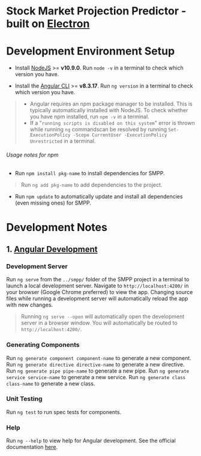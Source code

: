 # Stock Market Projection Predictor - built on [Electron](https://electronjs.org/)

# Development Environment Setup
* Install [NodeJS](https://nodejs.org/en/) >= **v10.9.0**. Run `node -v` in a terminal to check which version you have.

* Install the [Angular CLI](https://angular.io/guide/setup-local) >= **v8.3.17**. Run `ng version` in a terminal to check which version you have.
>* Angular requires an npm package manager to be installed. This is typically automatically installed with NodeJS. To check whether you have npm installed, run `npm -v` in a terminal.
>* If a "`running scripts is disabled on this system`" error is thrown while running `ng` commandscan be resolved by running `Set-ExecutionPolicy -Scope CurrentUser -ExecutionPolicy Unrestricted` in a terminal.

###### Usage notes for npm
* Run `npm install pkg-name` to install dependencies for SMPP.
>Run `ng add pkg-name` to add dependencies to the project.
* Run `npm update` to automatically update and install all dependencies (even missing ones) for SMPP.

# Development Notes
## 1. [Angular Development](https://angular.io)
### Development Server
Run `ng serve` from the `../smpp/` folder of the SMPP project in a terminal to launch a local development server. Navigate to `http://localhost:4200/` in your browser (Google Chrome preferred) to view the app. Changing source files while running a development server will automatically reload the app with new changes.
> Running `ng serve --open` will automatically open the development server in a browser window. You will automatically be routed to `http://localhost:4200/`.

### Generating Components
Run `ng generate component component-name` to generate a new component.
Run `ng generate directive directive-name` to generate a new directive.
Run `ng generate pipe pipe-name` to generate a new pipe.
Run `ng generate service service-name` to generate a new service.
Run `ng generate class class-name` to generate a new class.

### Unit Testing
Run `ng test` to run spec tests for components.

### Help
Run `ng --help` to view help for Angular development. See the official documentation [here](https://github.com/angular/angular-cli/blob/master/README.md).
